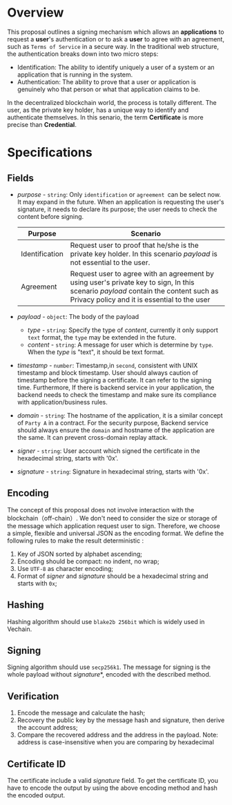 # Overview

This proposal outlines a signing mechanism which allows an **applications** to request a **user**'s authentication or to ask a **user** to agree with an agreement, such as `Terms of Service` in a secure way. In the traditional web structure, the authentication breaks down into two micro steps:

- Identification: The ability to identify uniquely a user of a system or an application that is running in the system.
- Authentication: The ability to prove that a user or application is genuinely who that person or what that application claims to be.

In the decentralized blockchain world, the process is totally different. The user, as the private key holder, has a unique way to identify and authenticate themselves. In this senario, the term **Certificate** is more precise than **Credential**.


# Specifications

## Fields

* *purpose* - `string`: Only `identification` or `agreement `can be select now. It may expand in the future. When an application is requesting the user's signature, it needs to declare its purpose; the user needs to check the content before signing.

    | Purpose | Scenario |
    | --- | --- |
    | Identification | Request user to proof that he/she is the private key holder. In this scenario *payload* is not essential to the user. |
    | Agreement | Request user to agree with an agreement by using user's private key to sign, In this scenario *payload* contain the content such as Privacy policy and it is essential to the user |

* *payload* - `object`: The body of the payload

    * *type* - `string`: Specify the type of *content*, currently it only support `text` format, the `type` may be extended in the future.
    * *content* - `string`: A message for user which is determine by `type`. When the *type* is "text", it should be text format.

* *timestamp* - `number`: Timestamp,in `second`, consistent with UNIX timestamp and block timestamp. User should always caution of timestamp before the signing a certificate. It can refer to the signing time. Furthermore, If there is backend service in your application, the backend needs to check the timestamp and make sure its compliance with application/business rules.

* *domain* - `string`: The hostname of the application, it is a similar concept of `Party A` in a contract. For the security purpose, Backend service should always ensure the `domain` and hostname of the application are the same. It can prevent cross-domain replay attack.
* *signer* - `string`: User account which signed the certificate in the hexadecimal string, starts with '0x'.

* *signature* - `string`: Signature in hexadecimal string, starts with '0x'.

## Encoding

The concept of this proposal does not involve interaction with the blockchain（off-chain）. We don't need to consider the size or storage of the message which application request user to sign. Therefore, we choose a simple, flexible and universal JSON as the encoding format. We define the following rules to make the result deterministic : 

1. Key of JSON sorted by alphabet ascending;
2. Encoding should be compact: no indent, no wrap;
3. Use `UTF-8` as character encoding;
4. Format of *signer* and *signature* should be a hexadecimal string and starts with `0x`;

## Hashing

Hashing algorithm should use `blake2b 256bit` which is widely used in Vechain.

## Signing

Signing algorithm should use `secp256k1`. The message for signing is the whole payload without *signature**, encoded with the described method.

## Verification

1. Encode the message and calculate the hash;
2. Recovery the public key by the message hash and signature, then derive the account address;
3. Compare the recovered address and the address in the payload. Note: address is case-insensitive when you are comparing by hexadecimal 

## Certificate ID

The certificate include a valid *signature* field. To get the certificate ID, you have to encode the output by using the above encoding method and hash the encoded output.
